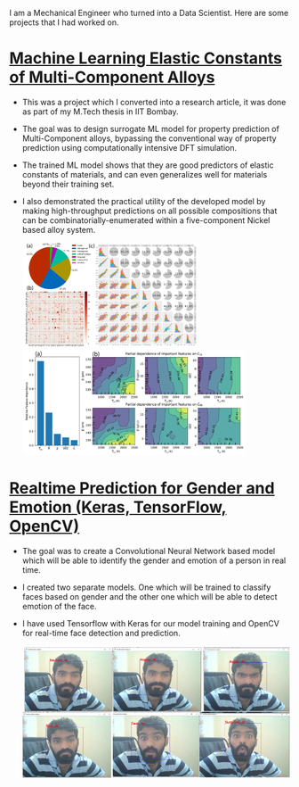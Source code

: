 I am a Mechanical Engineer who turned into a Data Scientist. Here are some projects that I had worked on.

# [Machine Learning Elastic Constants of Multi-Component Alloys](https://doi.org/10.1016/j.commatsci.2021.110671)
- This was a project which I converted into a research article, it was done as part of my M.Tech thesis in IIT Bombay.
- The goal was to design surrogate ML model for property prediction of Multi-Component alloys, bypassing the conventional way of property prediction using computationally intensive DFT simulation.
- The trained ML model shows that they are good predictors of elastic constants of materials, and can even generalizes well for materials beyond their training set.
- I also demonstrated the practical utility of the developed model by making high-throughput predictions on all possible compositions that can be combinatorially-enumerated within a five-component Nickel based alloy system.

  <img src="/images/ML_thesis2.png" alt="ML thesis image" width="315"/> <img src="/images/ML_thesis.png" alt="ML thesis image 2" width="400"/>

# [Realtime Prediction for Gender and Emotion (Keras, TensorFlow, OpenCV)](https://github.com/pirevi/Realtime-Prediction-Gender-and-Emotion)
- The goal was to create a Convolutional Neural Network based model which will be able to identify the gender and emotion of a person in real time.
- I created two separate models. One which will be trained to classify faces based on gender and the other one which will be able to detect emotion of the face.
- I have used Tensorflow with Keras for our model training and OpenCV for real-time face detection and prediction.
  
  <img src="/images/face_recognition.jpg" alt="face expression" width="700"/>
